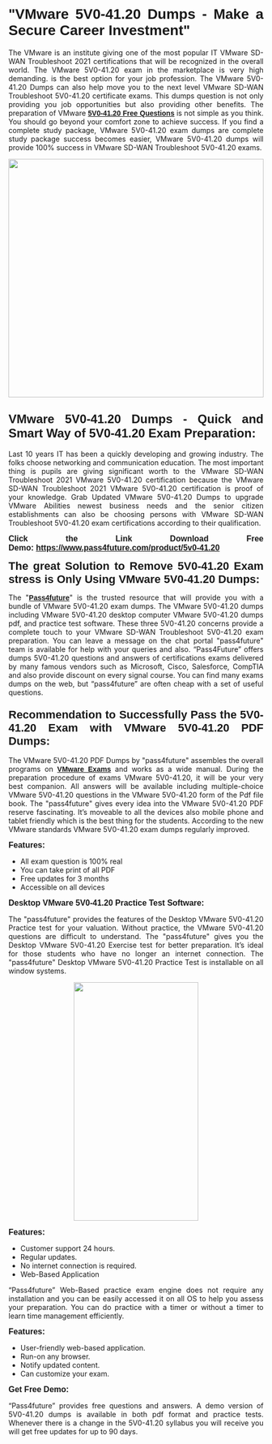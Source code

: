 
<h1 style="text-align: justify;"><span style="font-family:Tahoma,Geneva,sans-serif;"><strong>"VMware 5V0-41.20 Dumps - Make a Secure Career Investment"</strong></span></h1>

<p style="text-align: justify;">The VMware is an institute giving one of the most popular IT VMware SD-WAN Troubleshoot 2021 certifications that will be recognized in the overall world. The VMware 5V0-41.20 exam in the marketplace is very high demanding. is the best option for your job profession. The VMware 5V0-41.20 Dumps can also help move you to the next level VMware SD-WAN Troubleshoot 5V0-41.20 certificate exams. This dumps question is not only providing you job opportunities but also providing other benefits. The preparation of VMware <span style="font-family:Tahoma,Geneva,sans-serif;"><strong><a href="https://www.pass4future.com/questions/vmware/5v0-41.20">5V0-41.20 Free Questions</a></strong></span> is not simple as you think. You should go beyond your comfort zone to achieve success. If you find a complete study package, VMware 5V0-41.20 exam dumps are complete study package success becomes easier, VMware 5V0-41.20 dumps will provide 100% success in VMware SD-WAN Troubleshoot 5V0-41.20 exams.</p>

<p style="text-align: justify;"><a href="https://www.pass4future.com/product/5v0-41.20"><img alt="" src="https://lh3.googleusercontent.com/pw/AM-JKLVhEO4I138wJzOepD3laGU-R1M7eT-OTYdow6pCESip26lSeaxxzS9BVWUKuzj1e3L_MoxCfVgBEvV8ODwl1LGzlZbt6HJm3NXXplPwnYiBfuYM_eQCcVVRMaAwHdsl3AhHOZS-up7mzwmd4i4EpEGq=w1112-h625-no?authuser=0" style="width: 100%; height: 470px;" /></a></p>

<h2 style="text-align: justify;"><span style="font-size:24px;"><strong><span style="font-family:Tahoma,Geneva,sans-serif;">VMware 5V0-41.20 Dumps - Quick and Smart Way of 5V0-41.20 Exam Preparation:</span></strong></span></h2>

<p style="text-align: justify;">Last 10 years IT has been a quickly developing and growing industry. The folks choose networking and communication education. The most important thing is pupils are giving significant worth to the VMware SD-WAN Troubleshoot 2021 VMware 5V0-41.20 certification because the VMware SD-WAN Troubleshoot 2021 VMware 5V0-41.20 certification is proof of your knowledge. Grab Updated VMware 5V0-41.20 Dumps to upgrade VMware Abilities newest business needs and the senior citizen establishments can also be choosing persons with VMware SD-WAN Troubleshoot 5V0-41.20 exam certifications according to their qualification.</p>

<p style="text-align: justify;"><strong><span style="font-family:Lucida Sans Unicode,Lucida Grande,sans-serif;"><span style="font-size:16px;">Click the Link Download Free Demo: <a href="https://www.pass4future.com/product/5v0-41.20">https://www.pass4future.com/product/5v0-41.20</a></span></span></strong></p>

<p style="text-align: justify;"><strong><span style="font-size:22px;"><span style="font-family:Tahoma,Geneva,sans-serif;">The great Solution to Remove 5V0-41.20 Exam stress is Only Using VMware 5V0-41.20 Dumps:</span></span></strong></p>

<p style="text-align: justify;">The "<span style="font-family:Lucida Sans Unicode,Lucida Grande,sans-serif;"><a href="https://www.pass4future.com/"><strong>Pass4future</strong></a></span>" is the trusted resource that will provide you with a bundle of VMware 5V0-41.20 exam dumps. The VMware 5V0-41.20 dumps including VMware 5V0-41.20 desktop computer VMware 5V0-41.20 dumps pdf, and practice test software. These three 5V0-41.20 concerns provide a complete touch to your VMware SD-WAN Troubleshoot 5V0-41.20 exam preparation. You can leave a message on the chat portal "pass4future" team is available for help with your queries and also. “Pass4Future” offers dumps 5V0-41.20 questions and answers of certifications exams delivered by many famous vendors such as Microsoft, Cisco, Salesforce, CompTIA and also provide discount on every signal course. You can find many exams dumps on the web, but “pass4future” are often cheap with a set of useful questions.</p>

<h3 style="text-align: justify;"><span style="font-size:22px;"><strong><span style="font-family:Tahoma,Geneva,sans-serif;">Recommendation to Successfully Pass the 5V0-41.20 Exam with VMware 5V0-41.20 PDF Dumps:</span></strong></span></h3>

<p style="text-align: justify;">The VMware 5V0-41.20 PDF Dumps by "pass4future" assembles the overall programs on <span style="font-family:Lucida Sans Unicode,Lucida Grande,sans-serif;"><strong><a href="https://www.pass4future.com/vmware">VMware Exams</a></strong></span> and works as a wide manual. During the preparation procedure of exams VMware 5V0-41.20, it will be your very best companion. All answers will be available including multiple-choice VMware 5V0-41.20 questions in the VMware 5V0-41.20 form of the Pdf file book. The "pass4future" gives every idea into the VMware 5V0-41.20 PDF reserve fascinating. It’s moveable to all the devices also mobile phone and tablet friendly which is the best thing for the students. According to the new VMware standards VMware 5V0-41.20 exam dumps regularly improved.</p>

<p style="text-align: justify;"><span style="font-family:Lucida Sans Unicode,Lucida Grande,sans-serif;"><span style="font-size:16px;"><strong>Features:</strong></span></span></p>

<ul>
	<li style="text-align: justify;">All exam question is 100% real</li>
	<li style="text-align: justify;">You can take print of all PDF</li>
	<li style="text-align: justify;">Free updates for 3 months </li>
	<li style="text-align: justify;">Accessible on all devices</li>
</ul>

<p style="text-align: justify;"><span style="font-family:Tahoma,Geneva,sans-serif;"><span style="font-size:16px;"><strong>Desktop VMware 5V0-41.20 Practice Test Software:</strong></span></span></p>

<p style="text-align: justify;">The "pass4future" provides the features of the Desktop VMware 5V0-41.20 Practice test for your valuation. Without practice, the VMware 5V0-41.20 questions are difficult to understand. The "pass4future" gives you the Desktop VMware 5V0-41.20 Exercise test for better preparation. It’s ideal for those students who have no longer an internet connection. The "pass4future" Desktop VMware 5V0-41.20 Practice Test is installable on all window systems.</p>

<p style="text-align: center;"><a href="https://www.pass4future.com/product/5v0-41.20"><img alt="" src="https://lh3.googleusercontent.com/pw/AM-JKLV3yUm3jiqqIo1xIsj1VJ_UeysYexQY-pRYO0rIFl3vg11QZioN-gzffpw2AfKqFynWuvoXOreWrWS0swpr4xmOSWfwII2jvatteuqrfxiWGFBSHPiZUCoi33jqeymK5dmu-0enyX6tayRCAMHw05jv=s625-no?authuser=0" style="width: 70%; height: 470px;" /></a></p>

<p style="text-align: justify;"><span style="font-size:16px;"><span style="font-family:Lucida Sans Unicode,Lucida Grande,sans-serif;"><strong>Features:</strong></span></span></p>

<ul>
	<li style="text-align: justify;">Customer support 24 hours. </li>
	<li style="text-align: justify;">Regular updates. </li>
	<li style="text-align: justify;">No internet connection is required.</li>
	<li style="text-align: justify;">Web-Based Application</li>
</ul>

<p style="text-align: justify;">“Pass4future” Web-Based practice exam engine does not require any installation and you can be easily accessed it on all OS to help you assess your preparation. You can do practice with a timer or without a timer to learn time management efficiently.</p>

<p style="text-align: justify;"><strong><span style="font-size:16px;"><span style="font-family:Lucida Sans Unicode,Lucida Grande,sans-serif;">Features:</span></span></strong></p>

<ul>
	<li style="text-align: justify;">User-friendly web-based application.</li>
	<li style="text-align: justify;">Run-on any browser. </li>
	<li style="text-align: justify;">Notify updated content.</li>
	<li style="text-align: justify;">Can customize your exam.</li>
</ul>

<p style="text-align: justify;"><span style="font-size:16px;"><span style="font-family:Lucida Sans Unicode,Lucida Grande,sans-serif;"><strong>Get Free Demo:</strong></span></span></p>

<p style="text-align: justify;">“Pass4future” provides free questions and answers. A demo version of 5V0-41.20 dumps is available in both pdf format and practice tests. Whenever there is a change in the 5V0-41.20 syllabus you will receive you will get free updates for up to 90 days. </p>

